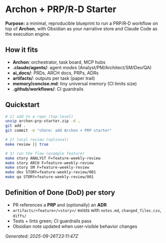 # Archon + PRP/R‑D Starter

**Purpose:** a minimal, reproducible blueprint to run a PRP/R‑D workflow on top of **Archon**, with Obsidian as your narrative store and Claude Code as the execution engine.

## How it fits
- **Archon**: orchestrator, task board, MCP hubs
- **.claude/agents/**: agent *modes* (Analyst/PM/Architect/SM/Dev/QA)
- **ai_docs/**: PRDs, ARCH docs, PRPs, ADRs
- **artifacts/**: outputs per task (paper trail)
- **memory/concise.md**: tiny universal memory (CI limits size)
- **.github/workflows/**: CI guardrails

## Quickstart
```bash
# 1) add to a repo (top-level)
unzip archon-prp-starter.zip -d .
git add .
git commit -m "chore: add Archon + PRP starter"

# 2) local review (optional)
make review || true

# 3) run the flow (example feature)
make story ANALYST F=feature-weekly-review
make story ARCH F=feature-weekly-review
make story SM F=feature-weekly-review
make dev STORY=feature-weekly-review/001
make qa STORY=feature-weekly-review/001
```

## Definition of Done (DoD) per story
- PR references a **PRP** and (optionally) an **ADR**
- `artifacts/<feature>/<story>/` exists with `notes.md`, `changed_files.csv`, `diffs/`
- Tests + lints green; CI guardrails pass
- Obsidian note updated when user-visible behavior changes

*Generated: 2025-09-26T23:11:47Z*
